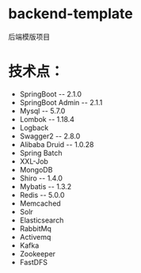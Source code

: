 # backend-template
后端模版项目

# 技术点：
- SpringBoot -- 2.1.0
- SpringBoot Admin -- 2.1.1
- Mysql -- 5.7.0
- Lombok -- 1.18.4
- Logback 
- Swagger2 -- 2.8.0
- Alibaba Druid --  1.0.28
- Spring Batch
- XXL-Job
- MongoDB
- Shiro -- 1.4.0
- Mybatis --  1.3.2
- Redis -- 5.0.0
- Memcached
- Solr
- Elasticsearch
- RabbitMq
- Activemq
- Kafka
- Zookeeper
- FastDFS
